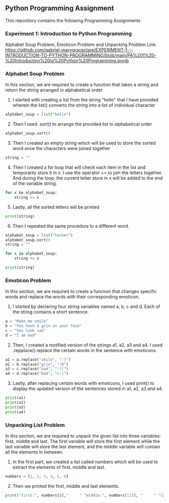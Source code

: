 ## Python Programming Assignment

This repository contains the following Programming Assignments

### Experiment 1: Introduction to Python Programming
Alphabet Soup Problem, Emoticon Problem and Unpacking Problem
Link: https://github.com/gabriel-marygraceclare/EXPERIMENT-1---INTRODUCTION-TO-PYTHON-PROGRAMMING/blob/main/PA%201%20-%20Introduction%20to%20Python%20Programming.ipynb
### Alphabet Soup Problem
In this section, we are required to create a function that takes a string and return the string arranged in alphabetical order

1. I started with creating a list from the string "hello" that I have provided wherein the list() converts the string into a list of individual character

```python
alphabet_soup = list("hello")
```

2. Then I used .sort() to arrange the provided list in alphabetical order 

```python
alphabet_soup.sort()
```

3. Then I created an empty string which will be used to store the sorted word once the characters were joined together

```python
string = ""
```

4. Then I created a for loop that will check each item in the list and temporarily store it in x. I use the operator += to join the letters together. And during the loop, the current letter store in x will be added to the end of the variable string.

```python
for x in alphabet_soup:
    string += x
```

5. Lastly, all the sorted letters will be printed

```python
print(string)
```

6. Then I repeated the same procedure to a different word.

```python
alphabet_soup = list("hacker")
alphabet_soup.sort()
string = ""

for x in alphabet_soup:
    string += x

print(string)
```

### Emoticon Problem
In this section, we are required to create a function that changes specific words and replace the words with their corresponding emoticon.

1. I started by declaring four string variables named a, b, c and d. Each of the string contains a short sentence.

```python
a = "Make me smile"
b = "You have a grin on your face"
c = "You look sad"
d = "I am mad"
```

2. Then, I created a motified version of the strings a1, a2, a3 and a4. I used .repplace() replace the certain words in the sentence with emoticons.

```python
a1 = a.replace("smile", ":)")
a2 = b.replace("grin", ":D")
a3 = c.replace("sad", ":((")
a4 = d.replace("mad", ">:(")
```

3. Lastly, after replacing certain words with emoticons, I used print() to display the updated version of the sentences stored in a1, a2, a3 and a4.

```python
print(a1)
print(a2)
print(a3)
print(a4)
```

### Unpacking List Problem
In this section, we are required to unpack the given list into three variables: first, middle and last. The first variable will store the first element while the last variable will store the last element, and the middle variable will contain all the elements in between.

1. In the first part, we created a list called numbers which will be used to extract the elements of first, middle and last.

```python
numbers = [1, 2, 3, 4, 5, 6]
```

2. Then we printed the first, middle and last elements. 

```python
print("first:", numbers[0],"     " "middle:", numbers[1:5], "     " "last:", numbers[5])
```
